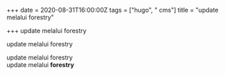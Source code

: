 +++
date = 2020-08-31T16:00:00Z
tags = ["hugo", " cms"]
title = "update melalui forestry"

+++
update melalui forestry

update melalui forestry

update melalui forestry  
update melalui **forestry**